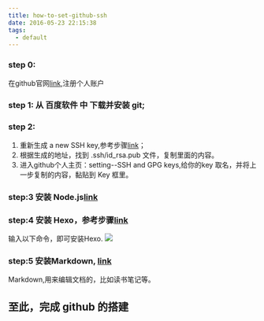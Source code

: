 ```yaml
---
title: how-to-set-github-ssh
date: 2016-05-23 22:15:38
tags:
  - default
---
```


### step 0: 

在github官网[link](https://github.com/),注册个人账户

### step 1: 从 百度软件 中 下载并安装 git; ###

<!-- more -->

### step 2: 

1. 重新生成 a new SSH key,参考步骤[link](https://help.github.com/articles/generating-a-new-ssh-key-and-adding-it-to-the-ssh-agent/)；
2. 根据生成的地址，找到 .ssh/id_rsa.pub 文件，复制里面的内容。
3. 进入github个人主页：setting--SSH and GPG keys,给你的key 取名，并将上一步复制的内容，黏贴到 Key 框里。


### step:3 安装 Node.js[link](https://nodejs.org/en/) ###

### step:4 安装 Hexo，参考步骤[link](https://hexo.io/) ###

输入以下命令，即可安装Hexo.
![](http://ww1.sinaimg.cn/large/691a3013gw1f47oa0nt2hj209305pdg2.jpg)

### step:5 安装Markdown, [link](http://markdownpad.com/download.html) ###

Markdown,用来编辑文档的，比如读书笔记等。

## 至此，完成 github 的搭建 ##